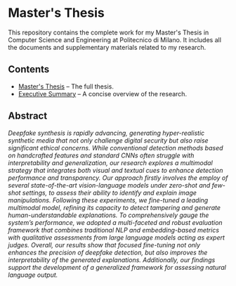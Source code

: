 # Master's Thesis

This repository contains the complete work for my Master's Thesis in Computer Science and Engineering at Politecnico di Milano. It includes all the documents and supplementary materials related to my research.

## Contents
- [Master's Thesis](https://github.com/lorenzo-morelli/Masters-Thesis/blob/main/Thesis.pdf) – The full thesis.
- [Executive Summary](https://github.com/lorenzo-morelli/Masters-Thesis/blob/main/Executive_Summary.pdf) – A concise overview of the research.

## Abstract
*Deepfake synthesis is rapidly advancing, generating hyper-realistic synthetic media that not only challenge digital security but also raise significant ethical concerns. While conventional detection methods based on handcrafted features and standard CNNs often struggle with interpretability and generalization, our research explores a multimodal strategy that integrates both visual and textual cues to enhance detection performance and transparency. Our approach firstly involves the employ of several state-of-the-art vision-language models under zero-shot and few-shot settings, to assess their ability to identify and explain image manipulations. Following these experiments, we fine-tuned a leading multimodal model, refining its capacity to detect tampering and generate human-understandable explanations. To comprehensively gauge the system’s performance, we adopted a multi-faceted and robust evaluation framework that combines traditional NLP and embedding-based metrics with qualitative assessments from large language models acting as expert judges. Overall, our results show that focused fine-tuning not only enhances the precision of deepfake detection, but also improves the interpretability of the generated explanations. Additionally, our findings support the development of a generalized framework for assessing natural language output.* 

